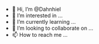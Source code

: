 - 👋 Hi, I’m @Dahnhiel
- 👀 I’m interested in ...
- 🌱 I’m currently learning ...
- 💞️ I’m looking to collaborate on ...
- 📫 How to reach me ...

<!---
Dahnhiel/Dahnhiel is a ✨ special ✨ repository because its `README.md` (this file) appears on your GitHub profile.
You can click the Preview link to take a look at your changes.
--->
